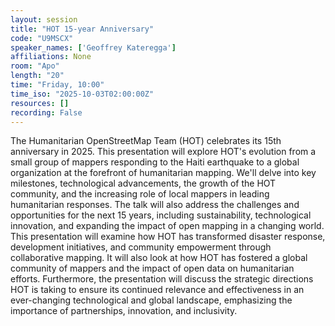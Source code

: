 ```yaml
---
layout: session
title: "HOT 15-year Anniversary"
code: "U9MSCX"
speaker_names: ['Geoffrey Kateregga']
affiliations: None
room: "Apo"
length: "20"
time: "Friday, 10:00"
time_iso: "2025-10-03T02:00:00Z"
resources: []
recording: False
---
```


The Humanitarian OpenStreetMap Team (HOT) celebrates its 15th anniversary in 2025. This presentation will explore HOT's evolution from a small group of mappers responding to the Haiti earthquake to a global organization at the forefront of humanitarian mapping. We'll delve into key milestones, technological advancements, the growth of the HOT community, and the increasing role of local mappers in leading humanitarian responses. The talk will also address the challenges and opportunities for the next 15 years, including sustainability, technological innovation, and expanding the impact of open mapping in a changing world. This presentation will examine how HOT has transformed disaster response, development initiatives, and community empowerment through collaborative mapping. It will also look at how HOT has fostered a global community of mappers and the impact of open data on humanitarian efforts. Furthermore, the presentation will discuss the strategic directions HOT is taking to ensure its continued relevance and effectiveness in an ever-changing technological and global landscape, emphasizing the importance of partnerships, innovation, and inclusivity.


